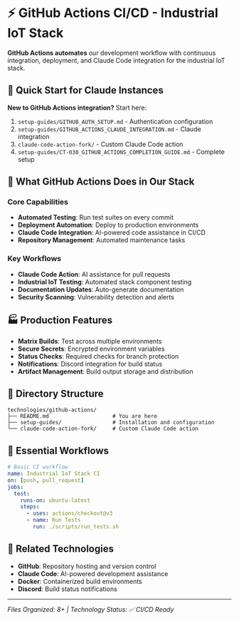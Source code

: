# ⚡ GitHub Actions CI/CD - Industrial IoT Stack

**GitHub Actions automates** our development workflow with continuous integration, deployment, and Claude Code integration for the industrial IoT stack.

## 🚀 Quick Start for Claude Instances

**New to GitHub Actions integration?** Start here:
1. `setup-guides/GITHUB_AUTH_SETUP.md` - Authentication configuration
2. `setup-guides/GITHUB_ACTIONS_CLAUDE_INTEGRATION.md` - Claude integration
3. `claude-code-action-fork/` - Custom Claude Code action
4. `setup-guides/CT-030_GITHUB_ACTIONS_COMPLETION_GUIDE.md` - Complete setup

## 🎯 What GitHub Actions Does in Our Stack

### Core Capabilities
- **Automated Testing**: Run test suites on every commit
- **Deployment Automation**: Deploy to production environments
- **Claude Code Integration**: AI-powered code assistance in CI/CD
- **Repository Management**: Automated maintenance tasks

### Key Workflows
- **Claude Code Action**: AI assistance for pull requests
- **Industrial IoT Testing**: Automated stack component testing
- **Documentation Updates**: Auto-generate documentation
- **Security Scanning**: Vulnerability detection and alerts

## 🏭 Production Features

- **Matrix Builds**: Test across multiple environments
- **Secure Secrets**: Encrypted environment variables
- **Status Checks**: Required checks for branch protection
- **Notifications**: Discord integration for build status
- **Artifact Management**: Build output storage and distribution

## 📂 Directory Structure

```
technologies/github-actions/
├── README.md                    # You are here
├── setup-guides/                # Installation and configuration
└── claude-code-action-fork/     # Custom Claude Code action
```

## 🔧 Essential Workflows

```yaml
# Basic CI workflow
name: Industrial IoT Stack CI
on: [push, pull_request]
jobs:
  test:
    runs-on: ubuntu-latest
    steps:
      - uses: actions/checkout@v3
      - name: Run Tests
        run: ./scripts/run_tests.sh
```

## 🔗 Related Technologies

- **GitHub**: Repository hosting and version control
- **Claude Code**: AI-powered development assistance
- **Docker**: Containerized build environments
- **Discord**: Build status notifications

---
*Files Organized: 8+ | Technology Status: ✅ CI/CD Ready*